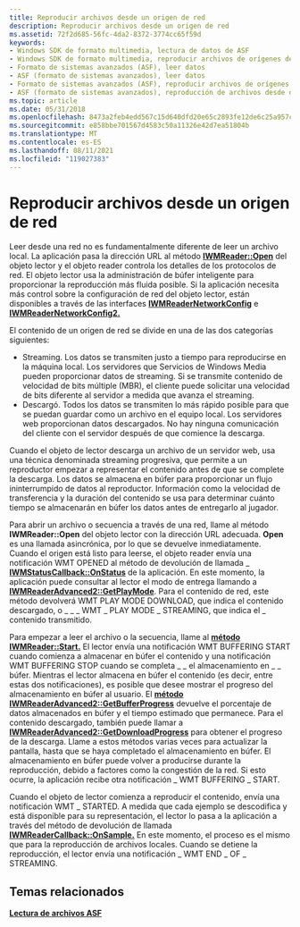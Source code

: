 ```yaml
---
title: Reproducir archivos desde un origen de red
description: Reproducir archivos desde un origen de red
ms.assetid: 72f2d685-56fc-4da2-8372-3774cc65f59d
keywords:
- Windows SDK de formato multimedia, lectura de datos de ASF
- Windows SDK de formato multimedia, reproducir archivos de orígenes de red
- Formato de sistemas avanzados (ASF), leer datos
- ASF (formato de sistemas avanzados), leer datos
- Formato de sistemas avanzados (ASF), reproducir archivos de orígenes de red
- ASF (formato de sistemas avanzados), reproducción de archivos desde orígenes de red
ms.topic: article
ms.date: 05/31/2018
ms.openlocfilehash: 8473a2feb4edd567c15d640dfd20e65c2893fe12de6c25a957cc5f730fde0baf
ms.sourcegitcommit: e858bbe701567d4583c50a11326e42d7ea51804b
ms.translationtype: MT
ms.contentlocale: es-ES
ms.lasthandoff: 08/11/2021
ms.locfileid: "119027383"
---
```

# <a name="playing-files-from-a-network-source"></a>Reproducir archivos desde un origen de red

Leer desde una red no es fundamentalmente diferente de leer un archivo local. La aplicación pasa la dirección URL al método [**IWMReader::Open**](/previous-versions/windows/desktop/api/Wmsdkidl/nf-wmsdkidl-iwmreader-open) del objeto lector y el objeto reader controla los detalles de los protocolos de red. El objeto lector usa la administración de búfer inteligente para proporcionar la reproducción más fluida posible. Si la aplicación necesita más control sobre la configuración de red del objeto lector, están disponibles a través de las interfaces [**IWMReaderNetworkConfig**](/previous-versions/windows/desktop/api/wmsdkidl/nn-wmsdkidl-iwmreadernetworkconfig) e [**IWMReaderNetworkConfig2.**](/previous-versions/windows/desktop/api/wmsdkidl/nn-wmsdkidl-iwmreadernetworkconfig2)

El contenido de un origen de red se divide en una de las dos categorías siguientes:

-   Streaming. Los datos se transmiten justo a tiempo para reproducirse en la máquina local. Los servidores que Servicios de Windows Media pueden proporcionar datos de streaming. Si se transmite contenido de velocidad de bits múltiple (MBR), el cliente puede solicitar una velocidad de bits diferente al servidor a medida que avanza el streaming.
-   Descargó. Todos los datos se transmiten lo más rápido posible para que se puedan guardar como un archivo en el equipo local. Los servidores web proporcionan datos descargados. No hay ninguna comunicación del cliente con el servidor después de que comience la descarga.

Cuando el objeto de lector descarga un archivo de un servidor web, usa una técnica denominada streaming progresiva, que permite a un reproductor empezar a representar el contenido antes de que se complete la descarga. Los datos se almacena en búfer para proporcionar un flujo ininterrumpido de datos al reproductor. Información como la velocidad de transferencia y la duración del contenido se usa para determinar cuánto tiempo se almacenarán en búfer los datos antes de entregarlo al jugador.

Para abrir un archivo o secuencia a través de una red, llame al método **IWMReader::Open** del objeto lector con la dirección URL adecuada. **Open** es una llamada asincrónica, por lo que se devuelve inmediatamente. Cuando el origen está listo para leerse, el objeto reader envía una notificación WMT OPENED al método de devolución de llamada \_ [**IWMStatusCallback::OnStatus**](/previous-versions/windows/desktop/api/Wmsdkidl/nf-wmsdkidl-iwmstatuscallback-onstatus) de la aplicación. En este momento, la aplicación puede consultar al lector el modo de entrega llamando a [**IWMReaderAdvanced2::GetPlayMode**](/previous-versions/windows/desktop/api/Wmsdkidl/nf-wmsdkidl-iwmreaderadvanced2-getplaymode). Para el contenido de red, este método devolverá WMT PLAY MODE DOWNLOAD, que indica el contenido descargado, o \_ \_ \_ WMT \_ PLAY MODE \_ STREAMING, que indica el \_ contenido transmitido.

Para empezar a leer el archivo o la secuencia, llame al [**método IWMReader::Start.**](/previous-versions/windows/desktop/api/Wmsdkidl/nf-wmsdkidl-iwmreader-start) El lector envía una notificación WMT BUFFERING START cuando comienza a almacenar en búfer el contenido y una notificación WMT BUFFERING STOP cuando se completa \_ \_ el almacenamiento en \_ \_ búfer. Mientras el lector almacena en búfer el contenido (es decir, entre estas dos notificaciones), es posible que desee mostrar el progreso del almacenamiento en búfer al usuario. El [**método IWMReaderAdvanced2::GetBufferProgress**](/previous-versions/windows/desktop/api/Wmsdkidl/nf-wmsdkidl-iwmreaderadvanced2-getbufferprogress) devuelve el porcentaje de datos almacenados en búfer y el tiempo estimado que permanece. Para el contenido descargado, también puede llamar a [**IWMReaderAdvanced2::GetDownloadProgress**](/previous-versions/windows/desktop/api/Wmsdkidl/nf-wmsdkidl-iwmreaderadvanced2-getdownloadprogress) para obtener el progreso de la descarga. Llame a estos métodos varias veces para actualizar la pantalla, hasta que se haya completado el almacenamiento en búfer. El almacenamiento en búfer puede volver a producirse durante la reproducción, debido a factores como la congestión de la red. Si esto ocurre, la aplicación recibe otra notificación \_ WMT BUFFERING \_ START.

Cuando el objeto de lector comienza a reproducir el contenido, envía una notificación WMT \_ STARTED. A medida que cada ejemplo se descodifica y está disponible para su representación, el lector lo pasa a la aplicación a través del método de devolución de llamada [**IWMReaderCallback::OnSample.**](/previous-versions/windows/desktop/api/Wmsdkidl/nf-wmsdkidl-iwmreadercallback-onsample) En este momento, el proceso es el mismo que para la reproducción de archivos locales. Cuando se detiene la reproducción, el lector envía una notificación \_ WMT END \_ OF \_ STREAMING.

## <a name="related-topics"></a>Temas relacionados

<dl> <dt>

[**Lectura de archivos ASF**](reading-asf-files.md)
</dt> </dl>

 

 




